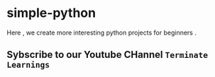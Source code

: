# simple-python
Here , we create more interesting python projects for beginners .

## Sybscribe to our Youtube CHannel `Terminate Learnings`

